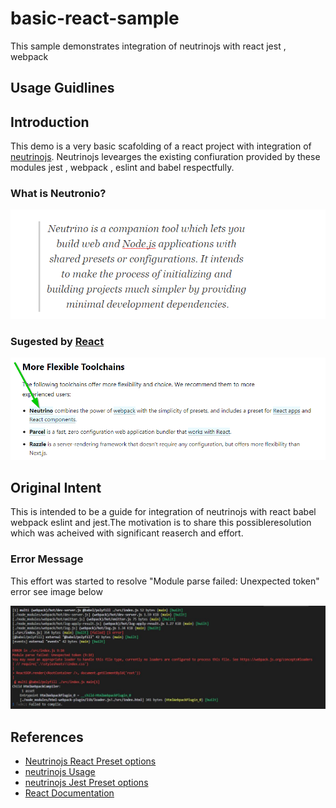 # basic-react-sample
This sample demonstrates integration of neutrinojs with react jest , webpack
## Usage Guidlines

## Introduction
This demo is a very basic scafolding of a react project with integration of [neutrinojs](https://www.npmjs.com/package/neutrino). Neutrinojs levearges the existing confiuration provided by these modules jest , webpack , eslint and babel respectfully.
### What is Neutronio?
![Neutronic Quote](./readme-images/neutrino-quote.png?raw=true "Neutronic Quote")
### Sugested by [React](https://reactjs.org/docs/create-a-new-react-app.html#more-flexible-toolchains)
![React Documentation segment](./readme-images/Neturonio-source.png?raw=true "React Documentation segment")
## Original Intent
This is intended to be a guide for integration of neutrinojs with react babel webpack eslint and jest.The motivation is to share this possibleresolution which was acheived with significant reaserch and effort.
### Error Message
This effort was started to resolve "Module parse failed: Unexpected token" error see image below

![original error message](./readme-images/original-error.jpg?raw=true "Original Errror Message")

## References

- [Neutrinojs React Preset options](https://neutrinojs.org/packages/react/)
- [neutrinojs Usage](https://neutrinojs.org/usage/)
- [neutrinojs Jest Preset options](https://neutrinojs.org/packages/jest/)
- [React Documentation](https://reactjs.org/docs/create-a-new-react-app.html)
